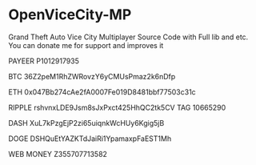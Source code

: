 # OpenViceCity-MP
Grand Theft Auto Vice City Multiplayer
Source Code with Full lib and etc.
You can donate me for support and improves it 

PAYEER P1012917935

BTC 36Z2peM1RhZWRovzY6yCMUsPmaz2k6nDfp

ETH 0x047Bb274cAe2fA0007Fe019D8481bbf77503c31c

RIPPLE rshvnxLDE9Jsm8sJxPxct425HhQC2tk5CV TAG 10665290

DASH XuL7kPzgEjP2zi65uiqnkWcHUy6Kgig5jB

DOGE DSHQuEtYAZKTdJaiRi1YpamaxpFaEST1Mh

WEB MONEY Z355707713582
